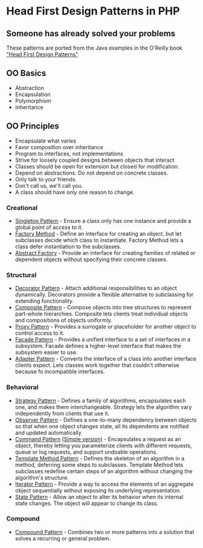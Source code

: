 # Head First Design Patterns in PHP
## Someone has already solved your problems

These patterns are ported from the Java examples in the O'Reilly book ["Head First Design Patterns"](http://www.headfirstlabs.com/books/hfdp/).

## OO Basics
* Abstraction
* Encapsulation
* Polymorphism
* Inheritance

## OO Principles
* Encapsulate what varies
* Favor composition over inheritance
* Program to interfaces, not implementations
* Strive for loosely coupled designs between objects that interact
* Classes should be open for extension but closed for modification.
* Depend on abstractions. Do not depend on concrete classes.
* Only talk to your friends.
* Don't call us, we'll call you.
* A class should have only one reason to change.

### Creational
* [Singleton Pattern](SingletonPattern.php) - Ensure a class only has one instance and provide a global point of access to it.
* [Factory Method](FactoryMethod.php) - Define an interface for creating an object, but let subclasses decide which class to instantiate. Factory Method lets a class defer instantiation to the subclasses.
* [Abstract Factory](FactoryPatternAbstract.php) - Provide an interface for creating families of related or dependent objects without specifying their concrete classes.

### Structural
* [Decorator Pattern](DecoratorPattern.php) - Attach additional responsibilities to an object dynamically. Decorators provide a flexible alternative to subclassing for extending functionality.
* [Composite Pattern](CompositePattern.php) - Compose objects into tree structures to represent part-whole hierarchies. Composite lets clients treat individual objects and compositions of objects uniformly.
* [Proxy Pattern](ProxyPattern.php) - Provides a surrogate or placeholder for another object to control access to it.
* [Facade Pattern](FacadePattern.php) - Provides a unified interface to a set of interfaces in a subsystem. Facade defines a higher-level interface that makes the subsystem easier to use.
* [Adapter Pattern](AdapterPattern.php) - Converts the interface of a class into another interface clients expect. Lets classes work together that couldn't otherwise because fo incompatible interfaces.

### Behavioral
* [Strategy Pattern](StrategyPattern.php) - Defines a family of algorithms, encapsulates each one, and makes them interchangeable. Strategy lets the algorithm vary independently from clients that use it.
* [Observer Pattern](ObserverPattern.php) - Defines a one-to-many dependency between objects so that when one object changes state, all its dependents are notified and updated automatically
* [Command Pattern](CommandPattern.php) [(Simple version)](CommandPatternSimple.php) - Encapsulates a request as an object, thereby letting you parameterize clients with different requests, queue or log requests, and support undoable operations.
* [Template Method Pattern](TemplateMethodPattern.php) - Defines the skeleton of an algorithm in a method, deferring some steps to subclasses. Template Method lets subclasses redefine certain steps of an algorithm without changing the algorithm's structure.
* [Iterator Pattern](IteratorPattern.php) - Provide a way to access the elements of an aggregate object sequentially without exposing its underlying representation.
* [State Pattern](StatePattern.php) - Allow an object to alter its behavior when its internal state changes. The object will appear to change its class.

### Compound
* [Compound Pattern](CompoundPatter.php) - Combines two or more patterns into a solution that solves a recurring or general problem.

